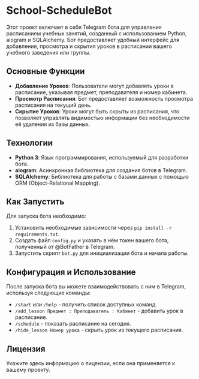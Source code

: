 # School-ScheduleBot

Этот проект включает в себя Telegram бота для управления расписанием учебных занятий, созданный с использованием Python, aiogram и SQLAlchemy. Бот предоставляет удобный интерфейс для добавления, просмотра и скрытия уроков в расписании вашего учебного заведения или группы.

## Основные Функции

- **Добавление Уроков**: Пользователи могут добавлять уроки в расписание, указывая предмет, преподавателя и номер кабинета.
- **Просмотр Расписания**: Бот предоставляет возможность просмотра расписания на текущий день.
- **Скрытие Уроков**: Уроки могут быть скрыты из расписания, что позволяет управлять видимостью информации без необходимости её удаления из базы данных.

## Технологии

- **Python 3**: Язык программирования, используемый для разработки бота.
- **aiogram**: Асинхронная библиотека для создания ботов в Telegram.
- **SQLAlchemy**: Библиотека для работы с базами данных с помощью ORM (Object-Relational Mapping).

## Как Запустить

Для запуска бота необходимо:

1. Установить необходимые зависимости через `pip install -r requirements.txt`.
2. Создать файл `config.py` и указать в нём токен вашего бота, полученный от @BotFather в Telegram.
3. Запустить скрипт `bot.py` для инициализации бота и начала работы.

## Конфигурация и Использование

После запуска бота вы можете взаимодействовать с ним в Telegram, используя следующие команды:

- `/start` или `/help` - получить список доступных команд.
- `/add_lesson Предмет : Преподаватель : Кабинет` - добавить урок в расписание.
- `/schedule` - показать расписание на сегодня.
- `/hide_lesson Номер урока` - скрыть урок из текущего расписания.

## Лицензия

Укажите здесь информацию о лицензии, если она применяется к вашему проекту.
